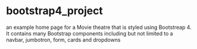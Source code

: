 # bootstrap4_project
 an example home page for a Movie theatre that is styled using Bootstreap 4. It contains many Bootstrap components including but not limited to a navbar, jumbotron, form, cards and dropdowns
